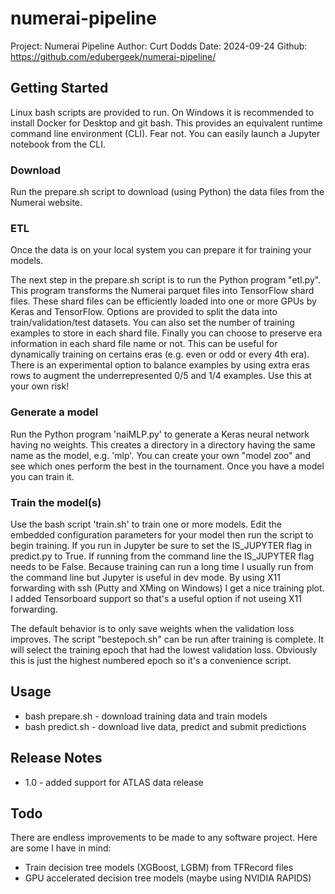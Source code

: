 # numerai-pipeline
Project: Numerai Pipeline
Author:  Curt Dodds
Date:    2024-09-24
Github:  https://github.com/edubergeek/numerai-pipeline/

## Getting Started
Linux bash scripts are provided to run. 
On Windows it is recommended to install Docker for Desktop and git bash.
This provides an equivalent runtime command line environment (CLI).
Fear not. You can easily launch a Jupyter notebook from the CLI.

### Download
Run the prepare.sh script to download (using Python) the data files from the Numerai website.

### ETL
Once the data is on your local system you can prepare it for training your models.

The next step in the prepare.sh script is to run the Python program "etl.py".
This program transforms the Numerai parquet files into TensorFlow shard files.
These shard files can be efficiently loaded into one or more GPUs by Keras and TensorFlow.
Options are provided to split the data into train/validation/test datasets.
You can also set the number of training examples to store in each shard file.
Finally you can choose to preserve era information in each shard file name or not.
This can be useful for dynamically training on certains eras (e.g. even or odd or every 4th era).
There is an experimental option to balance examples by using extra eras rows to augment the underrepresented 0/5 and 1/4 examples.
Use this at your own risk!

### Generate a model
Run the Python program 'naiMLP.py' to generate a Keras neural network having no weights.
This creates a directory in a directory having the same name as the model, e.g. 'mlp'.
You can create your own "model zoo" and see which ones perform the best in the tournament.
Once you have a model you can train it.

### Train the model(s)
Use the bash script 'train.sh' to train one or more models.
Edit the embedded configuration parameters for your model then run the script to begin training.
If you run in Jupyter be sure to set the IS_JUPYTER flag in predict.py to True.
If running from the command line the IS_JUPYTER flag needs to be False.
Because training can run a long time I usually run from the command line but Jupyter is useful in dev mode.
By using X11 forwarding with ssh (Putty and XMing on Windows) I get a nice training plot. 
I added Tensorboard support so that's a useful option if not useing X11 forwarding.


The default behavior is to only save weights when the validation loss improves.
The script "bestepoch.sh" can be run after training is complete.
It will select the training epoch that had the lowest validation loss.
Obviously this is just the highest numbered epoch so it's a convenience script.

## Usage
-    bash prepare.sh - download training data and train models
-    bash predict.sh - download live data, predict and submit predictions

## Release Notes
-    1.0 - added support for ATLAS data release

## Todo
There are endless improvements to be made to any software project.
Here are some I have in mind:
-  Train decision tree models (XGBoost, LGBM) from TFRecord files
-  GPU accelerated decision tree models (maybe using NVIDIA RAPIDS)


